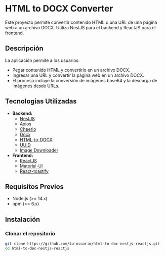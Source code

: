 # HTML to DOCX Converter

Este proyecto permite convertir contenido HTML o una URL de una página web a un archivo DOCX. Utiliza NestJS para el backend y ReactJS para el frontend.

## Descripción

La aplicación permite a los usuarios:

- Pegar contenido HTML y convertirlo en un archivo DOCX.
- Ingresar una URL y convertir la página web en un archivo DOCX.
- El proceso incluye la conversión de imágenes base64 y la descarga de imágenes desde URLs.

## Tecnologías Utilizadas

- **Backend:**
  - [NestJS](https://nestjs.com/)
  - [Axios](https://axios-http.com/)
  - [Cheerio](https://cheerio.js.org/)
  - [Docx](https://www.npmjs.com/package/docx)
  - [HTML-to-DOCX](https://www.npmjs.com/package/html-to-docx)
  - [UUID](https://www.npmjs.com/package/uuid)
  - [Image Downloader](https://www.npmjs.com/package/image-downloader)
- **Frontend:**
  - [ReactJS](https://reactjs.org/)
  - [Material-UI](https://mui.com/)
  - [React-toastify](https://fkhadra.github.io/react-toastify/)

## Requisitos Previos

- Node.js (>= 14.x)
- npm (>= 6.x)

## Instalación

### Clonar el repositorio

```bash
git clone https://github.com/tu-usuario/html-to-doc-nestjs-reactjs.git
cd html-to-doc-nestjs-reactjs
